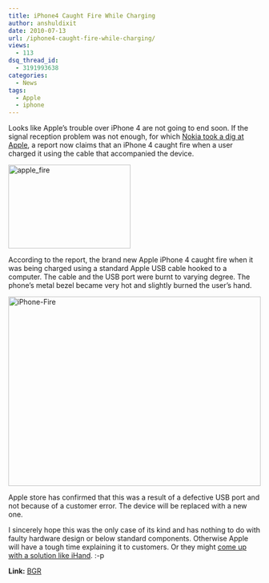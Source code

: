 ```yaml
---
title: iPhone4 Caught Fire While Charging
author: anshuldixit
date: 2010-07-13
url: /iphone4-caught-fire-while-charging/
views:
  - 113
dsq_thread_id:
  - 3191993638
categories:
  - News
tags:
  - Apple
  - iphone
---
```

Looks like Apple’s trouble over iPhone 4 are not going to end soon. If the signal reception problem was not enough, for which [Nokia took a dig at Apple][1], a report now claims that an iPhone 4 caught fire when a user charged it using the cable that accompanied the device.

[<img class="wp-image-52653" style="float: none;margin-left: auto;margin-right: auto;border: 0px" src="http://cdn.devilsworkshop.org/files/2010/07/apple_fire_thumb.jpg" border="0" alt="apple_fire" width="244" height="167" />][2]

According to the report, the brand new Apple iPhone 4 caught fire when it was being charged using a standard Apple USB cable hooked to a computer. The cable and the USB port were burnt to varying degree. The phone’s metal bezel became very hot and slightly burned the user’s hand.

[<img style="float: none;margin-left: auto;margin-right: auto;border: 0px" src="http://cdn.devilsworkshop.org/files/2010/07/iPhoneFire_thumb.jpg" border="0" alt="iPhone-Fire" width="504" height="378" />][3]

Apple store has confirmed that this was a result of a defective USB port and not because of a customer error. The device will be replaced with a new one.

I sincerely hope this was the only case of its kind and has nothing to do with faulty hardware design or below standard components. Otherwise Apple will have a tough time explaining it to customers. Or they might [come up with a solution like iHand][4]. :-p

**Link:** <a href="http://www.boygeniusreport.com/2010/07/08/iphone-4-catches-fire/" onclick="_gaq.push(['_trackEvent', 'outbound-article', 'http://www.boygeniusreport.com/2010/07/08/iphone-4-catches-fire/', 'BGR']);" >BGR</a>

 [1]: http://devilsworkshop.org/nokia-makes-fun-of-apples-iphone-4s-network-loss/
 [2]: http://cdn.devilsworkshop.org/files/2010/07/apple_fire.jpg
 [3]: http://cdn.devilsworkshop.org/files/2010/07/iPhoneFire.jpg
 [4]: http://devilsworkshop.org/apples-new-solution-for-iphone-4-is-the-ihand-funny/
